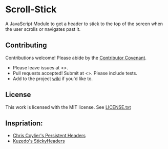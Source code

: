 # Scroll-Stick

A JavaScript Module to get a header to stick to the top of the screen
when the user scrolls or navigates past it.

## Contributing

Contributions welcome! Please abide by
the [Contributor Covenant](ContributorCovenant.txt).

* Please leave issues at <>.
* Pull requests accepted! Submit at <>. Please include tests.
* Add to the project [wiki]() if you'd like to.

## License

This work is licensed with the MIT license. See [LICENSE.txt](LICENSED.txt)

## Inspriation:

* [Chris Coylier's Persistent Headers](https://css-tricks.com/persistent-headers/)
* [Kuzedo's StickyHeaders](https://github.com/kuzeko/StickyHeaders)
